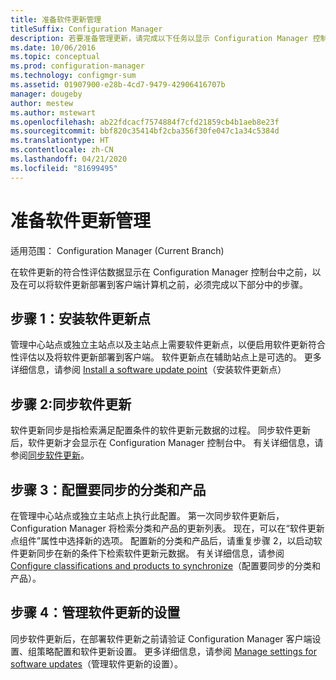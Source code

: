 ```yaml
---
title: 准备软件更新管理
titleSuffix: Configuration Manager
description: 若要准备管理更新，请完成以下任务以显示 Configuration Manager 控制台中的符合性评估数据。
ms.date: 10/06/2016
ms.topic: conceptual
ms.prod: configuration-manager
ms.technology: configmgr-sum
ms.assetid: 01907900-e28b-4cd7-9479-42906416707b
manager: dougeby
author: mestew
ms.author: mstewart
ms.openlocfilehash: ab22fdcacf7574884f7cfd21859cb4b1aeb8e23f
ms.sourcegitcommit: bbf820c35414bf2cba356f30fe047c1a34c5384d
ms.translationtype: HT
ms.contentlocale: zh-CN
ms.lasthandoff: 04/21/2020
ms.locfileid: "81699495"
---
```

# <a name="prepare-for-software-updates-management"></a>准备软件更新管理

适用范围：  Configuration Manager (Current Branch)

在软件更新的符合性评估数据显示在 Configuration Manager 控制台中之前，以及在可以将软件更新部署到客户端计算机之前，必须完成以下部分中的步骤。

## <a name="step-1-install-a-software-update-point"></a>步骤 1：安装软件更新点  
管理中心站点或独立主站点以及主站点上需要软件更新点，以便启用软件更新符合性评估以及将软件更新部署到客户端。 软件更新点在辅助站点上是可选的。 更多详细信息，请参阅 [Install a software update point](install-a-software-update-point.md)（安装软件更新点）  

## <a name="step-2-synchronize-software-updates"></a>步骤 2:同步软件更新
软件更新同步是指检索满足配置条件的软件更新元数据的过程。 同步软件更新后，软件更新才会显示在 Configuration Manager 控制台中。 有关详细信息，请参阅[同步软件更新](synchronize-software-updates.md)。   

## <a name="step-3-configure-classifications-and-products-to-synchronize"></a>步骤 3：配置要同步的分类和产品
在管理中心站点或独立主站点上执行此配置。 第一次同步软件更新后，Configuration Manager 将检索分类和产品的更新列表。 现在，可以在“软件更新点组件”属性中选择新的选项。 配置新的分类和产品后，请重复步骤 2，以启动软件更新同步在新的条件下检索软件更新元数据。 有关详细信息，请参阅 [Configure classifications and products to synchronize](configure-classifications-and-products.md)（配置要同步的分类和产品）。

## <a name="step-4-manage-settings-for-software-updates"></a>步骤 4：管理软件更新的设置
同步软件更新后，在部署软件更新之前请验证 Configuration Manager 客户端设置、组策略配置和软件更新设置。 更多详细信息，请参阅 [Manage settings for software updates](manage-settings-for-software-updates.md)（管理软件更新的设置）。
